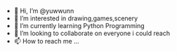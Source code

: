 - 👋 Hi, I’m @yuwwunn
- 👀 I’m interested in drawing,games,scenery
- 🌱 I’m currently learning Python Programming
- 💞️ I’m looking to collaborate on everyone i could reach
- 📫 How to reach me ...

<!---
yuwwunn/yuwwunn is a ✨ special ✨ repository because its `README.md` (this file) appears on your GitHub profile.
You can click the Preview link to take a look at your changes.
--->

